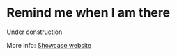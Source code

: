 # Remind me when I am there

Under construction

More info: [Showcase website](https://best.telerikacademy.com/projects/507/Remind-me-when-i-m-there)
